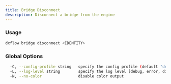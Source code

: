 ```yaml
---
title: Bridge Disconnect 
description: Disconnect a bridge from the engine
---
```


### Usage

```bash
dxflow bridge disconnect <IDENTITY>
```

### Global Options

```bash
  -C, --config-profile string   specify the config profile (default "default")
  -L, --log-level string        specify the log level [debug, error, disabled] (default "disabled")
  -N, --no-color                disable color output
```

